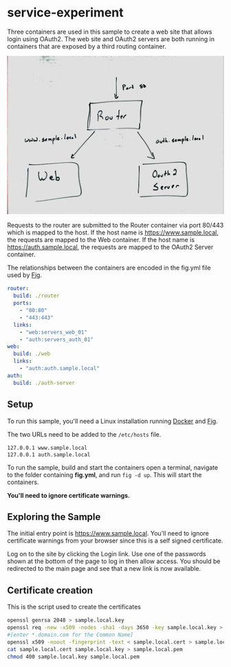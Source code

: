 # service-experiment

Three containers are used in this sample to create a web site that allows login using OAuth2.  The web site and OAuth2 servers are both running in containers that are exposed by a third routing container.

![Container Relationships](doc/images/container-relationship.jpg)

Requests to the router are submitted to the Router container via port 80/443 which is mapped to the host.  If the host name is https://www.sample.local, the requests are mapped to the Web container.  If the host name is https://auth.sample.local, the requests are mapped to the OAuth2 Server container.

The relationships between the containers are encoded in the fig.yml file used by [Fig](http://www.fig.sh/).

```yaml
router:
  build: ./router
  ports:
    - "80:80"
    - "443:443"
  links:
    - "web:servers_web_01"
    - "auth:servers_auth_01"
web:
  build: ./web
  links:
    - "auth:auth.sample.local"
auth:
  build: ./auth-server
```

## Setup

To run this sample, you'll need a Linux installation running [Docker](https://docs.docker.com/installation/ubuntulinux/) and [Fig](http://www.fig.sh/install.html).

The two URLs need to be added to the `/etc/hosts` file.

```
127.0.0.1 www.sample.local
127.0.0.1 auth.sample.local
```

To run the sample, build and start the containers open a terminal, navigate to the folder containing **fig.yml**, and run `fig -d up`.  This will start the containers.

**You'll need to ignore certificate warnings.**

## Exploring the Sample

The initial entry point is https://www.sample.local.  You'll need to ignore certificate warnings from your browser since this is a self signed certificate.

Log on to the site by clicking the Login link.  Use one of the passwords shown at the bottom of the page to log in then allow access.  You should be redirected to the main page and see that a new link is now available.

## Certificate creation

This is the script used to create the certificates

``` bash
openssl genrsa 2048 > sample.local.key
openssl req -new -x509 -nodes -sha1 -days 3650 -key sample.local.key > sample.local.cert
#[enter *.domain.com for the Common Name]
openssl x509 -noout -fingerprint -text < sample.local.cert > sample.local.info
cat sample.local.cert sample.local.key > sample.local.pem
chmod 400 sample.local.key sample.local.pem
```